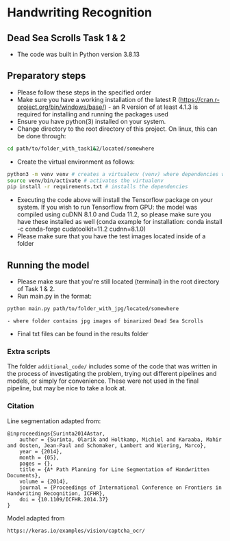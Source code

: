 # Handwriting Recognition

## Dead Sea Scrolls Task 1 & 2

- The code was built in Python version 3.8.13

## Preparatory steps
- Please follow these steps in the specified order
- Make sure you have a working installation of the latest R (https://cran.r-project.org/bin/windows/base/) - an R version of at least 4.1.3 is required for installing and running the packages used
- Ensure you have python(3) installed on your system.
- Change directory to the root directory of this project. On linux, this can be done through:
```bash
cd path/to/folder_with_task1&2/located/somewhere
```
- Create the virtual environment as follows:
``` bash
python3 -m venv venv # creates a virtualenv (venv) where dependencies will be installed
source venv/bin/activate # activates the virtualenv
pip install -r requirements.txt # installs the dependencies
```
- Executing the code above will install the Tensorflow package on your system. If you wish to run Tensorflow from GPU: the model was compiled using cuDNN 8.1.0 and Cuda 11.2, so please make sure you have these installed as well (conda example for installation: conda install -c conda-forge cudatoolkit=11.2 cudnn=8.1.0)
- Please make sure that you have the test images located inside of a folder

## Running the model
- Please make sure that you're still located (terminal) in the root directory of Task 1 & 2.
- Run main.py in the format:
```bash
python main.py path/to/folder_with_jpg/located/somewhere
```
	- where folder contains jpg images of binarized Dead Sea Scrolls
- Final txt files can be found in the results folder

### Extra scripts
The folder `additional_code/` includes some of the code that was written in the process of investigating the problem, trying out different pipelines and models, or simply for convenience. These were not used in the final pipeline, but may be nice to take a look at. 

### Citation
Line segmentation adapted from:
```
@inproceedings{Surinta2014Astar,
	author = {Surinta, Olarik and Holtkamp, Michiel and Karaaba, Mahir and Oosten, Jean-Paul and Schomaker, Lambert and Wiering, Marco},
	year = {2014},
	month = {05},
	pages = {},
	title = {A* Path Planning for Line Segmentation of Handwritten Documents},
	volume = {2014},
	journal = {Proceedings of International Conference on Frontiers in Handwriting Recognition, ICFHR},
	doi = {10.1109/ICFHR.2014.37}
}
```
Model adapted from
```
https://keras.io/examples/vision/captcha_ocr/
```
